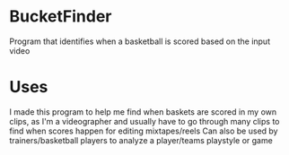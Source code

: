 # BucketFinder
Program that identifies when a basketball is scored based on the input video

# Uses
I made this program to help me find when baskets are scored in my own clips, as I'm a videographer and usually have to go through many clips to find when scores happen for editing mixtapes/reels
Can also be used by trainers/basketball players to analyze a player/teams playstyle or game
